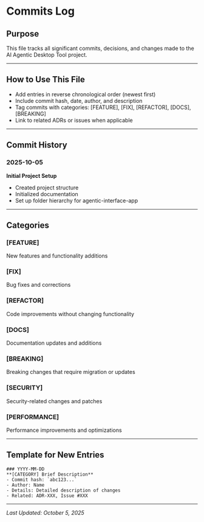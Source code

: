 # Commits Log

## Purpose
This file tracks all significant commits, decisions, and changes made to the AI Agentic Desktop Tool project.

---

## How to Use This File
- Add entries in reverse chronological order (newest first)
- Include commit hash, date, author, and description
- Tag commits with categories: [FEATURE], [FIX], [REFACTOR], [DOCS], [BREAKING]
- Link to related ADRs or issues when applicable

---

## Commit History

### 2025-10-05
**Initial Project Setup**
- Created project structure
- Initialized documentation
- Set up folder hierarchy for agentic-interface-app

---

## Categories

### [FEATURE]
New features and functionality additions

### [FIX]
Bug fixes and corrections

### [REFACTOR]
Code improvements without changing functionality

### [DOCS]
Documentation updates and additions

### [BREAKING]
Breaking changes that require migration or updates

### [SECURITY]
Security-related changes and patches

### [PERFORMANCE]
Performance improvements and optimizations

---

## Template for New Entries

```
### YYYY-MM-DD
**[CATEGORY] Brief Description**
- Commit hash: `abc123...`
- Author: Name
- Details: Detailed description of changes
- Related: ADR-XXX, Issue #XXX
```

---

*Last Updated: October 5, 2025*
